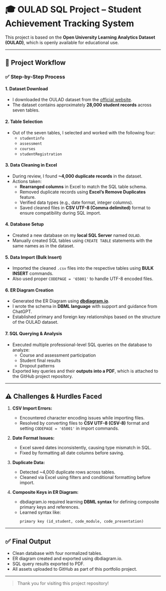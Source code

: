 # 🎓 OULAD SQL Project – Student Achievement Tracking System

This project is based on the **Open University Learning Analytics Dataset (OULAD)**, which is openly available for educational use.

---

## 📝 Project Workflow

### ✅ Step-by-Step Process

#### 1. Dataset Download
- I downloaded the OULAD dataset from the [official website](https://analyse.kmi.open.ac.uk/open_dataset).
- The dataset contains approximately **28,000 student records** across seven tables.

#### 2. Table Selection
- Out of the seven tables, I selected and worked with the following four:
  - `studentinfo`
  - `assessment`
  - `courses`
  - `studentRegistration`

#### 3. Data Cleaning in Excel
- During review, I found **~4,000 duplicate records** in the dataset.
- Actions taken:
  - **Rearranged columns** in Excel to match the SQL table schema.
  - Removed duplicate records using **Excel’s Remove Duplicates** feature.
  - Verified data types (e.g., date format, integer columns).
  - Saved cleaned files in **CSV UTF-8 (Comma delimited)** format to ensure compatibility during SQL import.

#### 4. Database Setup
- Created a new database on my **local SQL Server** named `OULAD`.
- Manually created SQL tables using `CREATE TABLE` statements with the same names as in the dataset.

#### 5. Data Import (Bulk Insert)
- Imported the cleaned `.csv` files into the respective tables using **BULK INSERT** commands.
- Also used proper `CODEPAGE = '65001'` to handle UTF-8 encoded files.

#### 6. ER Diagram Creation
- Generated the ER Diagram using **[dbdiagram.io](https://dbdiagram.io)**.
- I wrote the schema in **DBML language** with support and guidance from ChatGPT.
- Established primary and foreign key relationships based on the structure of the OULAD dataset.

#### 7. SQL Querying & Analysis
- Executed multiple professional-level SQL queries on the database to analyze:
  - Course and assessment participation
  - Student final results
  - Dropout patterns
- Exported key queries and their **outputs into a PDF**, which is attached to the GitHub project repository.

---

## ⚠️ Challenges & Hurdles Faced

1. **CSV Import Errors:**
   - Encountered character encoding issues while importing files.
   - Resolved by converting files to **CSV UTF-8 (CSV-8)** format and setting `CODEPAGE = '65001'` in import commands.

2. **Date Format Issues:**
   - Excel saved dates inconsistently, causing type mismatch in SQL.
   - Fixed by formatting all date columns before saving.

3. **Duplicate Data:**
   - Detected ~4,000 duplicate rows across tables.
   - Cleaned via Excel using filters and conditional formatting before import.

4. **Composite Keys in ER Diagram:**
   - dbdiagram.io required learning **DBML syntax** for defining composite primary keys and references.
   - Learned syntax like:
     ```dbml
     primary key (id_student, code_module, code_presentation)
     ```

---

## ✅ Final Output

- Clean database with four normalized tables.
- ER diagram created and exported using dbdiagram.io.
- SQL query results exported to PDF.
- All assets uploaded to GitHub as part of this portfolio project.

---

> Thank you for visiting this project repository!
